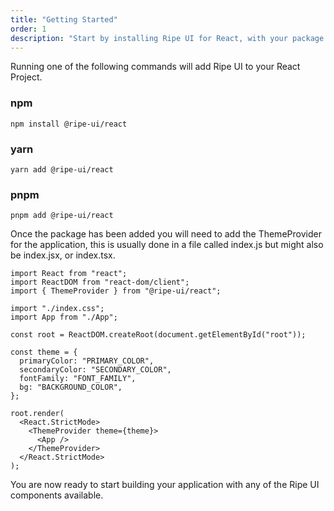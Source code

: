 ```yaml
---
title: "Getting Started"
order: 1
description: "Start by installing Ripe UI for React, with your package manager of choice."
---
```


Running one of the following commands will add Ripe UI to your React Project.

### npm

```
npm install @ripe-ui/react
```

### yarn

```
yarn add @ripe-ui/react
```

### pnpm

```
pnpm add @ripe-ui/react
```

Once the package has been added you will need to add the ThemeProvider for the application, this is usually done in a file called index.js but might also be index.jsx, or index.tsx.

```
import React from "react";
import ReactDOM from "react-dom/client";
import { ThemeProvider } from "@ripe-ui/react";

import "./index.css";
import App from "./App";

const root = ReactDOM.createRoot(document.getElementById("root"));

const theme = {
  primaryColor: "PRIMARY_COLOR",
  secondaryColor: "SECONDARY_COLOR",
  fontFamily: "FONT_FAMILY",
  bg: "BACKGROUND_COLOR",
};

root.render(
  <React.StrictMode>
    <ThemeProvider theme={theme}>
      <App />
    </ThemeProvider>
  </React.StrictMode>
);

```

You are now ready to start building your application with any of the Ripe UI components available.
